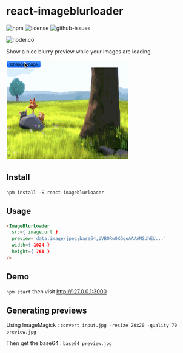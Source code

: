 # react-imageblurloader

![npm](https://img.shields.io/npm/v/react-imageblurloader.svg) ![license](https://img.shields.io/npm/l/react-imageblurloader.svg) ![github-issues](https://img.shields.io/github/issues/jide/react-imageblurloader.svg)

![nodei.co](https://nodei.co/npm/react-imageblurloader.png?downloads=true&downloadRank=true&stars=true)

Show a nice blurry preview while your images are loading.

![demo](./demo/demo.gif)

## Install

`npm install -S react-imageblurloader`

## Usage

```html
<ImageBlurLoader
  src={ image.url }
  preview='data:image/jpeg;base64,iVBORw0KGgoAAAANSUhEU...'
  width={ 1024 }
  height={ 768 }
/>
```

## Demo

`npm start` then visit http://127.0.0.1:3000

## Generating previews

Using ImageMagick : `convert input.jpg -resize 20x20 -quality 70 preview.jpg`

Then get the base64 : `base64 preview.jpg`
